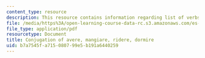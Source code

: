 ```yaml
---
content_type: resource
description: This resource contains information regarding list of verbs to conjugate.
file: /media/https%3A/open-learning-course-data-rc.s3.amazonaws.com/es-s41-speak-italian-with-your-mouth-full-spring-2012/b7a7545fa715080799e5b191a6440259_MITES_S41S12_verbConjugati.pdf
file_type: application/pdf
resourcetype: Document
title: Conjugation of avere, mangiare, ridere, dormire
uid: b7a7545f-a715-0807-99e5-b191a6440259
---
```

